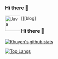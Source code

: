 ### Hi there 👋

[<img align="left" alt="Java" width="50px" src="https://upload.wikimedia.org/wikipedia/commons/thumb/9/99/Unofficial_JavaScript_logo_2.svg/512px-Unofficial_JavaScript_logo_2.svg.png" />][blog]






### Hi there 👋
[![Khuyen's github stats](https://github-readme-stats.vercel.app/api?username=batiberk&count_private=true&show_icons=true&theme=radical&hide_rank=false)](https://github.com/batiberk/github-readme-stats)

[![Top Langs](https://github-readme-stats.vercel.app/api/top-langs/?username=batiberk)](https://github.com/batiberk/github-readme-stats)
